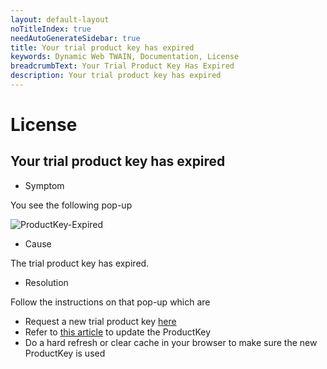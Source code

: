 ```yaml
---
layout: default-layout
noTitleIndex: true
needAutoGenerateSidebar: true
title: Your trial product key has expired
keywords: Dynamic Web TWAIN, Documentation, License
breadcrumbText: Your Trial Product Key Has Expired
description: Your trial product key has expired
---
```


# License

## Your trial product key has expired

* Symptom

You see the following pop-up

![ProductKey-Expired]({{site.assets}}imgs/ProductKey-Expired.png)

* Cause

The trial product key has expired.

* Resolution

Follow the instructions on that pop-up which are

  + Request a new trial product key <a href="https://www.dynamsoft.com/customer/license/trialLicense" target="_blank">here</a>
  + Refer to [this article]({{site.indepth}}development/upgrade.html#update-the-license-key) to update the ProductKey
  + Do a hard refresh or clear cache in your browser to make sure the new ProductKey is used
